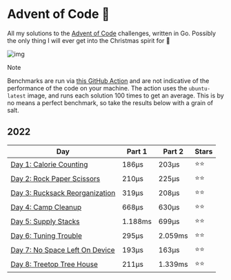 # Advent of Code 📆
All my solutions to the [Advent of Code](https://adventofcode.com/) challenges, written in Go. Possibly the only thing I will ever get into the Christmas spirit for 🎄

![img](https://media.tenor.com/0hKphDvj4QAAAAAC/grinch-waiting-grinch.gif)

> [!NOTE]
> Benchmarks are run via [this GitHub Action](https://github.com/scottmckendry/aoc/actions/workflows/readmeStats.yml) and are not indicative of the performance of the code on your machine.
> The action uses the `ubuntu-latest` image, and runs each solution 100 times to get an average. This is by no means a perfect benchmark, so take the results below with a grain of salt.

## 2022
<!-- 2022TableStart -->
| Day | Part 1 | Part 2 | Stars |
| --- | --- | --- | --- |
| [Day 1: Calorie Counting](https://adventofcode.com/2022/day/1) | 186µs | 203µs | ⭐⭐ |
| [Day 2: Rock Paper Scissors](https://adventofcode.com/2022/day/2) | 210µs | 225µs | ⭐⭐ |
| [Day 3: Rucksack Reorganization](https://adventofcode.com/2022/day/3) | 319µs | 208µs | ⭐⭐ |
| [Day 4: Camp Cleanup](https://adventofcode.com/2022/day/4) | 668µs | 630µs | ⭐⭐ |
| [Day 5: Supply Stacks](https://adventofcode.com/2022/day/5) | 1.188ms | 699µs | ⭐⭐ |
| [Day 6: Tuning Trouble](https://adventofcode.com/2022/day/6) | 295µs | 2.059ms | ⭐⭐ |
| [Day 7: No Space Left On Device](https://adventofcode.com/2022/day/7) | 193µs | 163µs | ⭐⭐ |
| [Day 8: Treetop Tree House](https://adventofcode.com/2022/day/8) | 211µs | 1.339ms | ⭐⭐ |

<!-- 2022TableEnd -->
